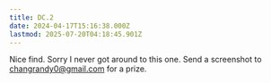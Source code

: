 ```yaml
---
title: DC.2
date: 2024-04-17T15:16:38.000Z
lastmod: 2025-07-20T04:18:45.901Z
---
```

Nice find. Sorry I never got around to this one. Send a screenshot to changrandy0@gmail.com for a prize.

